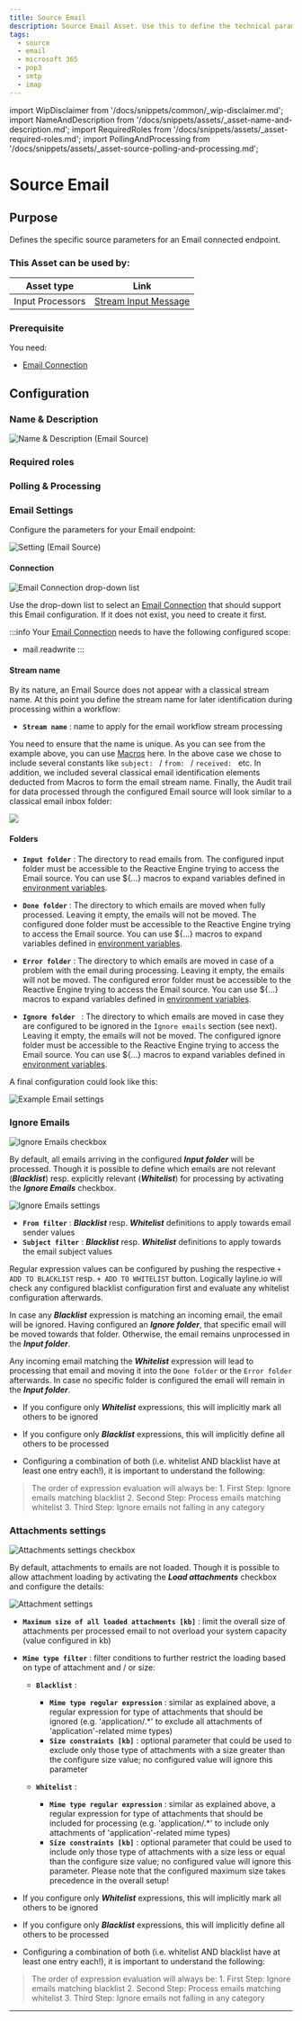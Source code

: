 ```yaml
---
title: Source Email
description: Source Email Asset. Use this to define the technical parameters for an Email source connection.
tags:
  - source
  - email
  - microsoft 365
  - pop3
  - smtp
  - imap
---
```


import WipDisclaimer from '/docs/snippets/common/_wip-disclaimer.md';
import NameAndDescription from '/docs/snippets/assets/_asset-name-and-description.md';
import RequiredRoles from '/docs/snippets/assets/_asset-required-roles.md';
import PollingAndProcessing from '/docs/snippets/assets/_asset-source-polling-and-processing.md';

# Source Email

## Purpose

Defines the specific source parameters for an Email connected endpoint. 

### This Asset can be used by:

| Asset type       | Link                                                                      |
|------------------|---------------------------------------------------------------------------|
| Input Processors | [Stream Input Message](/docs/assets/processors-input/asset-input-message) |

### Prerequisite

You need:

* [Email Connection](/docs/assets/connections/asset-connection-email)

## Configuration

### Name & Description

![Name & Description (Email Source)](./.asset-source-email_images/1714730486055.png "Name & Description (Email Source)")

<NameAndDescription></NameAndDescription>

### Required roles

<RequiredRoles></RequiredRoles>

### Polling & Processing

<PollingAndProcessing></PollingAndProcessing>


### Email Settings

Configure the parameters for your Email endpoint:

![Setting (Email Source)](./.asset-source-email_images/1714732712416.png "Setting (Email Source)")

#### Connection

![Email Connection drop-down list](./.asset-source-email_images/1714733850284.png "Email Connection drop-down list")

Use the drop-down list to select an [Email Connection](/docs/assets/connections/asset-connection-email) that should
support this Email configuration. If it does not exist, you need to create it first.

:::info
Your [Email Connection](/docs/assets/connections/asset-connection-email) needs to have the following configured scope:
* mail.readwrite
:::

#### Stream name

By its nature, an Email Source does not appear with a classical stream name. At this point you define the 
stream name for later identification during processing within a workflow:   

* **`Stream name`** : name to apply for the email workflow stream processing

You need to ensure that the name is unique. As you can see from the example above, you can use [Macros](/docs/lang-ref/macros) here.
In the above case we chose to include several constants like `subject: ` / `from: ` / `received: ` etc. In addition, we included
several classical email identification elements deducted from Macros to form the email stream name. Finally, the Audit trail for
data processed through the configured Email source will look similar to a classical email inbox folder:

![](./.asset-source-email_images/1715099070369.png)

#### Folders

* **`Input folder`** : The directory to read emails from.
  The configured input folder must be accessible to the Reactive Engine trying to access the Email source.
  You can use ${...} macros to expand variables defined in [environment variables](/docs/assets/resources/asset-resource-environment).

* **`Done folder`** : The directory to which emails are moved when fully processed. Leaving it empty, the emails will not be moved.
  The configured done folder must be accessible to the Reactive Engine trying to access the Email source.
  You can use ${...} macros to expand variables defined in [environment variables](/docs/assets/resources/asset-resource-environment).

* **`Error folder`** : The directory to which emails are moved in case of a problem with the email during processing. Leaving it empty, the emails will not be moved.
  The configured error folder must be accessible to the Reactive Engine trying to access the Email source.
  You can use ${...} macros to expand variables defined in [environment variables](/docs/assets/resources/asset-resource-environment).

* **`Ignore folder `** : The directory to which emails are moved in case they are configured to be ignored in the `Ignore emails` section (see next). Leaving it empty, the emails will not be moved.
  The configured ignore folder must be accessible to the Reactive Engine trying to access the Email source.
  You can use ${...} macros to expand variables defined in [environment variables](/docs/assets/resources/asset-resource-environment).

A final configuration could look like this:

![](./.asset-source-email_images/1715099571561.png "Example Email settings")


### Ignore Emails

![](./.asset-source-email_images/1715072313221.png "Ignore Emails checkbox")

By default, all emails arriving in the configured _**Input folder**_ will be processed. 
Though it is possible to define which emails are not relevant (_**Blacklist**_) resp. explicitly relevant (_**Whitelist**_) for processing by activating the _**Ignore Emails**_ checkbox.

![](./.asset-source-email_images/1715073299495.png "Ignore Emails settings")

* **`From filter`** : _**Blacklist**_ resp. _**Whitelist**_ definitions to apply towards email sender values
* **`Subject filter`** : _**Blacklist**_ resp. _**Whitelist**_ definitions to apply towards the email subject values

Regular expression values can be configured by pushing the respective `+ ADD TO BLACKLIST` resp. `+ ADD TO WHITELIST` button.
Logically layline.io will check any configured blacklist configuration first and evaluate any whitelist configuration afterwards.

In case any _**Blacklist**_ expression is matching an incoming email, the email will be ignored. Having configured an _**Ignore folder**_, 
that specific email will be moved towards that folder. Otherwise, the email remains unprocessed in the _**Input folder**_.

Any incoming email matching the _**Whitelist**_ expression will lead to processing that email and moving it into the `Done folder` or the `Error folder` afterwards. 
In case no specific folder is configured the email will remain in the _**Input folder**_.

- If you configure only _**Whitelist**_ expressions, this will implicitly mark all others to be ignored

- If you configure only _**Blacklist**_ expressions, this will implicitly define all others to be processed

- Configuring a combination of both (i.e. whitelist AND blacklist have at least one entry each!), it is important to understand the following: 
> The order of expression evaluation will always be:
    1. First Step:  Ignore emails matching blacklist
    2. Second Step: Process emails matching whitelist
    3. Third Step:  Ignore emails not falling in any category 

### Attachments settings

![](./.asset-source-email_images/1715081861042.png "Attachments settings checkbox")

By default, attachments to emails are not loaded.
Though it is possible to allow attachment loading by activating the _**Load attachments**_ checkbox and configure the details:

![](./.asset-source-email_images/1715082002483.png "Attachment settings")

* **`Maximum size of all loaded attachments [kb]`** : limit the overall size of attachments per processed email to not overload your system capacity (value configured in kb) 
* **`Mime type filter`** : filter conditions to further restrict the loading based on type of attachment and / or size:

    * **`Blacklist`** : 
      * **`Mime type regular expression`** : similar as explained above, a regular expression for type of attachments that should be ignored (e.g. 'application/.*' to exclude all attachments of 'application'-related mime types) 
      * **`Size constraints [kb]`** : optional parameter that could be used to exclude only those type of attachments with a size greater than the configure size value; no configured value will ignore this parameter
      
    * **`Whitelist`** :
      * **`Mime type regular expression`** : similar as explained above, a regular expression for type of attachments that should be included for processing (e.g. 'application/.*' to include only attachments of 'application'-related mime types)
      * **`Size constraints [kb]`** : optional parameter that could be used to include only those type of attachments with a size less or equal than the configure size value; no configured value will ignore this parameter. 
      Please note that the configured maximum size takes precedence in the overall setup!
      
- If you configure only _**Whitelist**_ expressions, this will implicitly mark all others to be ignored

- If you configure only _**Blacklist**_ expressions, this will implicitly define all others to be processed

- Configuring a combination of both (i.e. whitelist AND blacklist have at least one entry each!), it is important to understand the following:
> The order of expression evaluation will always be:
    1. First Step:  Ignore emails matching blacklist
    2. Second Step: Process emails matching whitelist
    3. Third Step:  Ignore emails not falling in any category

---

<WipDisclaimer></WipDisclaimer>
